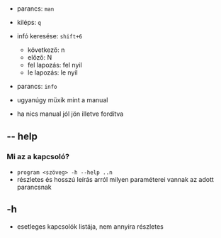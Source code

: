 #

- parancs: `man`
- kiléps: `q`
- infó keresése: `shift+6`
  - következő: n
  - előző: N
  - fel lapozás: fel nyil
  - le lapozás: le nyil

- parancs: `info`
- ugyanúgy müxik mint a manual
- ha nics manual jól jön illetve fordítva

## -- help

### Mi az a kapcsoló?
 - `program <szöveg> -h --help ..n`
 - részletes és hosszú leírás arról milyen paraméterei vannak az adott parancsnak

## -h
- esetleges kapcsolók listája, nem annyira részletes